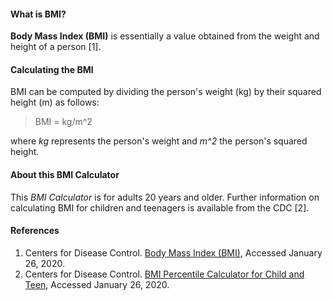 #### What is BMI?

**Body Mass Index (BMI)** is essentially a value obtained from the weight and height of a person [1].

#### Calculating the BMI
BMI can be computed by dividing the person's weight (kg) by their squared height (m) as follows:

> BMI = kg/m^2

where *kg* represents the person's weight and *m^2* the person's squared height.

#### About this BMI Calculator

This *BMI Calculator* is for adults 20 years and older. Further information on calculating BMI for children and teenagers is available from the CDC [2].

#### References
1. Centers for Disease Control. [Body Mass Index (BMI)](https://www.cdc.gov/healthyweight/assessing/bmi/index.html), Accessed January 26, 2020.
2. Centers for Disease Control. [BMI Percentile Calculator for Child and Teen](https://www.cdc.gov/healthyweight/bmi/calculator.html), Accessed January 26, 2020.
